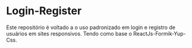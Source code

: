 # Login-Register
Este repositório é voltado a o uso padronizado em login e registro de usuários em sites responsivos. Tendo como base o ReactJs-Formik-Yup-Css.
